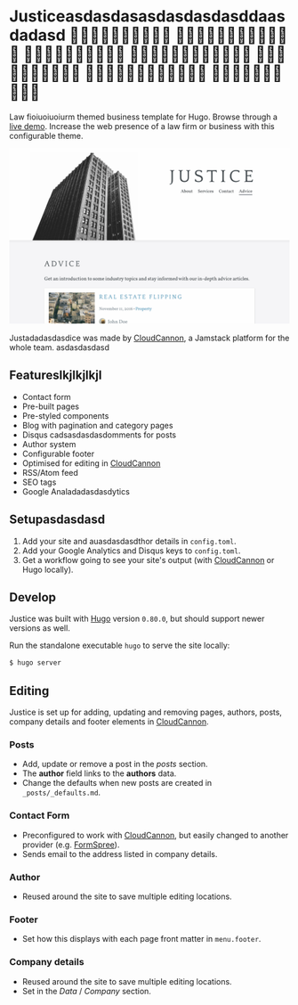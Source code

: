 # Justiceasdasdasasdasdasdasddaasdadasd 🦀🦀🦀🦀🦀🦀🦀🦀🦀🦀 🐝🐝🐝🐝🐝🐝🐝🐝🐝🐝🐝🐝 🦀🦀🦀🦀🦀🦀🦀🦀🦀🦀 🐝🐝🐝🐝🐝🐝🐝🐝🐝🐝🐝🐝 🦀🦀🦀🦀🦀🦀🦀🦀🦀🦀 🐝🐝🐝🐝🐝🐝🐝🐝🐝🐝🐝🐝 🦀🦀🦀🦀🦀🦀🦀🦀🦀🦀

Law fioiuoiuoiurm themed business template for Hugo. Browse through a [live demo](https://loved-wood.cloudvent.net/).
Increase the web presence of a law firm or business with this configurable theme.

![Justice template screasdasdasdenshot](images/_screenshot.png)

Justadadasdasdice was made by [CloudCannon](https://cloudcannon.com/), a Jamstack platform for the whole team.
asdasdasdasd
## Featureslkjlkjlkjl

* Contact form
* Pre-built pages
* Pre-styled components
* Blog with pagination and category pages
* Disqus cadsasdasdasdomments for posts
* Author system
* Configurable footer
* Optimised for editing in [CloudCannon](https://cloudcannon.com/)
* RSS/Atom feed
* SEO tags
* Google Analadadasdasdytics

## Setupasdasdasd

1. Add your site and auasdasdasdthor details in `config.toml`.
2. Add your Google Analytics and Disqus keys to `config.toml`.
3. Get a workflow going to see your site's output (with [CloudCannon](https://app.cloudcannon.com/) or Hugo locally).

## Develop

Justice was built with [Hugo](https://gohugo.io/) version `0.80.0`, but should support newer versions as well.

Run the standalone executable `hugo` to serve the site locally:

~~~bash
$ hugo server
~~~

## Editing

Justice is set up for adding, updating and removing pages, authors, posts, company details and footer elements in [CloudCannon](https://app.cloudcannon.com/).

### Posts

* Add, update or remove a post in the *posts* section.
* The **author** field links to the **authors** data.
* Change the defaults when new posts are created in `_posts/_defaults.md`.

### Contact Form

* Preconfigured to work with [CloudCannon](https://app.cloudcannon.com/), but easily changed to another provider (e.g. [FormSpree](https://formspree.io/)).
* Sends email to the address listed in company details.

### Author

* Reused around the site to save multiple editing locations.

### Footer

* Set how this displays with each page front matter in `menu.footer`.

### Company details

* Reused around the site to save multiple editing locations.
* Set in the *Data* / *Company* section.
